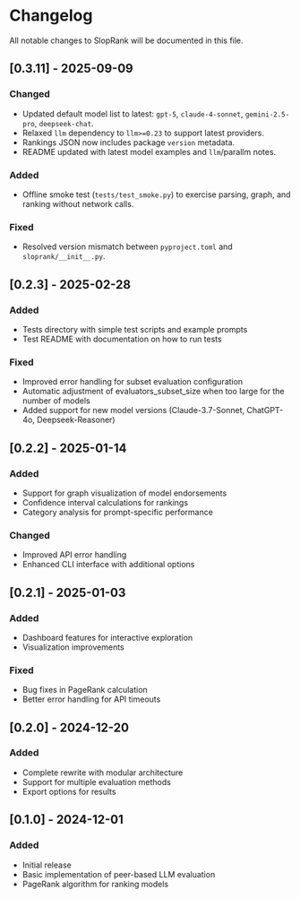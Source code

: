 # Changelog

All notable changes to SlopRank will be documented in this file.

## [0.3.11] - 2025-09-09

### Changed
- Updated default model list to latest: `gpt-5`, `claude-4-sonnet`, `gemini-2.5-pro`, `deepseek-chat`.
- Relaxed `llm` dependency to `llm>=0.23` to support latest providers.
- Rankings JSON now includes package `version` metadata.
- README updated with latest model examples and `llm`/parallm notes.

### Added
- Offline smoke test (`tests/test_smoke.py`) to exercise parsing, graph, and ranking without network calls.

### Fixed
- Resolved version mismatch between `pyproject.toml` and `sloprank/__init__.py`.

## [0.2.3] - 2025-02-28

### Added
- Tests directory with simple test scripts and example prompts
- Test README with documentation on how to run tests

### Fixed
- Improved error handling for subset evaluation configuration
- Automatic adjustment of evaluators_subset_size when too large for the number of models
- Added support for new model versions (Claude-3.7-Sonnet, ChatGPT-4o, Deepseek-Reasoner)

## [0.2.2] - 2025-01-14

### Added
- Support for graph visualization of model endorsements
- Confidence interval calculations for rankings
- Category analysis for prompt-specific performance

### Changed
- Improved API error handling
- Enhanced CLI interface with additional options

## [0.2.1] - 2025-01-03

### Added
- Dashboard features for interactive exploration
- Visualization improvements

### Fixed
- Bug fixes in PageRank calculation
- Better error handling for API timeouts

## [0.2.0] - 2024-12-20

### Added
- Complete rewrite with modular architecture
- Support for multiple evaluation methods
- Export options for results

## [0.1.0] - 2024-12-01

### Added
- Initial release
- Basic implementation of peer-based LLM evaluation
- PageRank algorithm for ranking models
